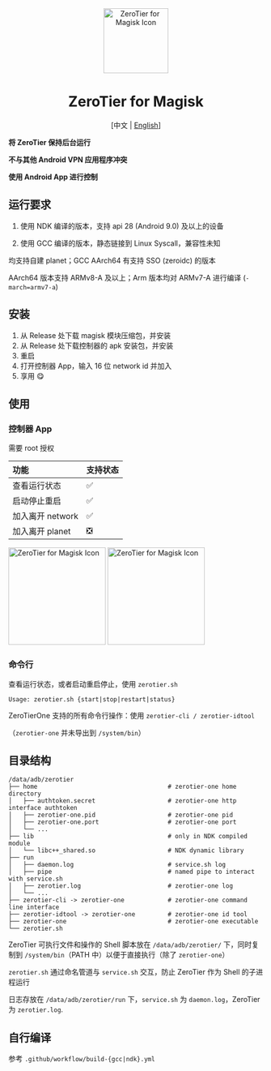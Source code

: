 <div align="center">

<img alt="ZeroTier for Magisk Icon" src="https://github.com/eventlOwOp/zerotier-magisk/blob/master/images/icon.png" width="128" />

# ZeroTier for Magisk

[中文 | [English](https://github.com/eventlOwOp/zerotier-magisk/blob/master/README.md)]

</div>

**将 ZeroTier 保持后台运行**

**不与其他 Android VPN 应用程序冲突**

**使用 Android App 进行控制**

## 运行要求

1. 使用 NDK 编译的版本，支持 api 28 (Android 9.0) 及以上的设备

2. 使用 GCC 编译的版本，静态链接到 Linux Syscall，兼容性未知

均支持自建 planet；GCC AArch64 有支持 SSO (zeroidc) 的版本

AArch64 版本支持 ARMv8-A 及以上；Arm 版本均对 ARMv7-A 进行编译 (`-march=armv7-a`)

## 安装

1. 从 Release 处下载 magisk 模块压缩包，并安装
2. 从 Release 处下载控制器的 apk 安装包，并安装
3. 重启
4. 打开控制器 App，输入 16 位 network id 并加入
5. 享用 😋

## 使用

### 控制器 App

需要 root 授权

| 功能             | 支持状态 |
| :--------------- | :------- |
| 查看运行状态     | ✅       |
| 启动停止重启     | ✅       |
| 加入离开 network | ✅       |
| 加入离开 planet  | ❎       |

<div>
<img alt="ZeroTier for Magisk Icon" src="https://github.com/eventlOwOp/zerotier-magisk/blob/master/images/app_home.jpg" width="192" />
<img alt="ZeroTier for Magisk Icon" src="https://github.com/eventlOwOp/zerotier-magisk/blob/master/images/app_network.jpg" width="192" />
</div>

### 命令行

查看运行状态，或者启动重启停止，使用 `zerotier.sh`

`Usage: zerotier.sh {start|stop|restart|status}`

ZeroTierOne 支持的所有命令行操作：使用 `zerotier-cli / zerotier-idtool`

（`zerotier-one` 并未导出到 `/system/bin`）

## 目录结构

```
/data/adb/zerotier
├── home                                    # zerotier-one home directory
│   ├── authtoken.secret                    # zerotier-one http interface authtoken
│   ├── zerotier-one.pid                    # zerotier-one pid
│   ├── zerotier-one.port                   # zerotier-one port
│   └── ...
├── lib                                     # only in NDK compiled module
│   └── libc++_shared.so                    # NDK dynamic library
├── run
│   ├── daemon.log                          # service.sh log
│   ├── pipe                                # named pipe to interact with service.sh
│   ├── zerotier.log                        # zerotier-one log
│   └── ...
├── zerotier-cli -> zerotier-one            # zerotier-one command line interface
├── zerotier-idtool -> zerotier-one         # zerotier-one id tool
├── zerotier-one                            # zerotier-one executable
└── zerotier.sh
```

ZeroTier 可执行文件和操作的 Shell 脚本放在 `/data/adb/zerotier/` 下，同时复制到 `/system/bin`（PATH 中）以便于直接执行（除了 `zerotier-one`）

`zerotier.sh` 通过命名管道与 `service.sh` 交互，防止 ZeroTier 作为 Shell 的子进程运行

日志存放在 `/data/adb/zerotier/run` 下，`service.sh` 为 `daemon.log`，ZeroTier 为 `zerotier.log`.

## 自行编译

参考 `.github/workflow/build-{gcc|ndk}.yml`

